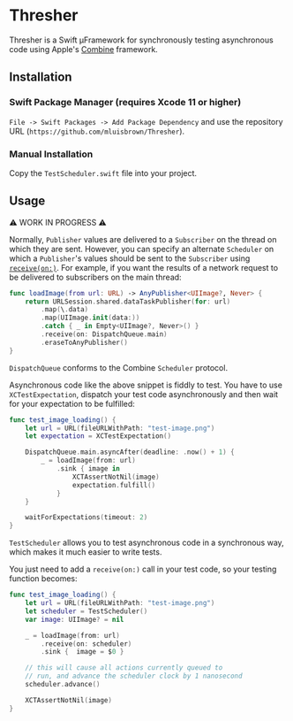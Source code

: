 # Thresher

Thresher is a Swift µFramework for synchronously  testing asynchronous code using Apple's [Combine](https://developer.apple.com/documentation/combine) framework.

## Installation

### Swift Package Manager (requires Xcode 11 or higher)

`File -> Swift Packages -> Add Package Dependency` and use the repository URL (`https://github.com/mluisbrown/Thresher`).

### Manual Installation
Copy the `TestScheduler.swift` file into your project.

## Usage

⚠️ WORK IN PROGRESS ⚠️ 

Normally, `Publisher` values are delivered to a `Subscriber` on the thread on which they are sent. However, you can specify an alternate `Scheduler` on which a `Publisher`'s values should be sent to the `Subscriber` using [`receive(on:)`](https://developer.apple.com/documentation/combine/publisher/3204743-receive).  For example, if you want the results of a network request to be delivered to subscribers on the main thread:

```swift
func loadImage(from url: URL) -> AnyPublisher<UIImage?, Never> {
    return URLSession.shared.dataTaskPublisher(for: url)
        .map(\.data)
        .map(UIImage.init(data:))
        .catch { _ in Empty<UIImage?, Never>() }
        .receive(on: DispatchQueue.main)
        .eraseToAnyPublisher()
}
```

`DispatchQueue` conforms to the Combine `Scheduler` protocol. 

Asynchronous code like the above snippet is fiddly to test. You have to use `XCTestExpectation`, dispatch your test code asynchronously and then wait for your expectation to be fulfilled:

```swift
func test_image_loading() {
    let url = URL(fileURLWithPath: "test-image.png")
    let expectation = XCTestExpectation()

    DispatchQueue.main.asyncAfter(deadline: .now() + 1) {
        _ = loadImage(from: url)
            .sink { image in
                XCTAssertNotNil(image)
                expectation.fulfill()
            }
    }

    waitForExpectations(timeout: 2)
}
```

`TestScheduler` allows you to test asynchronous code in a synchronous way, which makes it much easier to write tests. 

You just need to add a `receive(on:)` call in your test code, so your testing function becomes:

```swift
func test_image_loading() {
    let url = URL(fileURLWithPath: "test-image.png")
    let scheduler = TestScheduler()
    var image: UIImage? = nil

    _ = loadImage(from: url)
        .receive(on: scheduler)
        .sink {  image = $0 }

    // this will cause all actions currently queued to
    // run, and advance the scheduler clock by 1 nanosecond
    scheduler.advance()

    XCTAssertNotNil(image)
}
```
